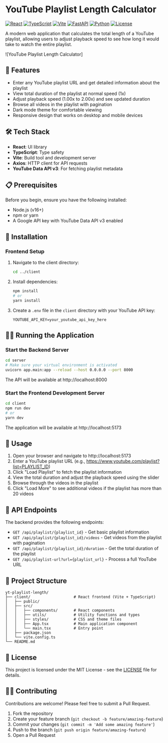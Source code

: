 # YouTube Playlist Length Calculator

[![React](https://img.shields.io/badge/React-18.x-blue)](https://reactjs.org/)
[![TypeScript](https://img.shields.io/badge/TypeScript-5.x-blue)](https://www.typescriptlang.org/)
[![Vite](https://img.shields.io/badge/Vite-4.x-646CFF)](https://vitejs.dev/)
[![FastAPI](https://img.shields.io/badge/FastAPI-0.104.x-009688)](https://fastapi.tiangolo.com/)
[![Python](https://img.shields.io/badge/Python-3.10+-yellow)](https://www.python.org/)
[![License](https://img.shields.io/badge/License-MIT-green)](LICENSE)

A modern web application that calculates the total length of a YouTube playlist, allowing users to adjust playback speed to see how long it would take to watch the entire playlist.

![YouTube Playlist Length Calculator]

## 🌟 Features

- Enter any YouTube playlist URL and get detailed information about the playlist
- View total duration of the playlist at normal speed (1x)
- Adjust playback speed (1.00x to 2.00x) and see updated duration
- Browse all videos in the playlist with pagination
- Dark mode theme for comfortable viewing
- Responsive design that works on desktop and mobile devices

## 🛠️ Tech Stack

- **React**: UI library
- **TypeScript**: Type safety
- **Vite**: Build tool and development server
- **Axios**: HTTP client for API requests
- **YouTube Data API v3**: For fetching playlist metadata

## 📋 Prerequisites

Before you begin, ensure you have the following installed:
- Node.js (v16+)
- npm or yarn
- A Google API key with YouTube Data API v3 enabled

## 🚀 Installation

### Frontend Setup

1. Navigate to the client directory:
   ```bash
   cd ../client
   ```

2. Install dependencies:
   ```bash
   npm install
   # or
   yarn install
   ```
   
3. Create a `.env` file in the `client` directory with your YouTube API key:
   ```
   YOUTUBE_API_KEY=your_youtube_api_key_here
   ```

## 🏃‍♂️ Running the Application

### Start the Backend Server

```bash
cd server
# Make sure your virtual environment is activated
uvicorn app.main:app --reload --host 0.0.0.0 --port 8000
```

The API will be available at http://localhost:8000

### Start the Frontend Development Server

```bash
cd client
npm run dev
# or
yarn dev
```

The application will be available at http://localhost:5173

## 📱 Usage

1. Open your browser and navigate to http://localhost:5173
2. Enter a YouTube playlist URL (e.g., https://www.youtube.com/playlist?list=PLAYLIST_ID)
3. Click "Load Playlist" to fetch the playlist information
4. View the total duration and adjust the playback speed using the slider
5. Browse through the videos in the playlist
6. Click "Load More" to see additional videos if the playlist has more than 20 videos

## 🔌 API Endpoints

The backend provides the following endpoints:

- `GET /api/playlist/{playlist_id}` - Get basic playlist information
- `GET /api/playlist/{playlist_id}/videos` - Get videos from the playlist with pagination
- `GET /api/playlist/{playlist_id}/duration` - Get the total duration of the playlist
- `GET /api/playlist-url?url={playlist_url}` - Process a full YouTube URL


## 🧰 Project Structure

```
yt-playlist-length/
├── client/                   # React frontend (Vite + TypeScript)
│   ├── public/
│   ├── src/
│   │   ├── components/       # React components
│   │   ├── utils/            # Utility functions and types
│   │   ├── styles/           # CSS and theme files
│   │   ├── App.tsx           # Main application component
│   │   └── main.tsx          # Entry point
│   ├── package.json
│   └── vite.config.ts
└── README.md
```

## 📝 License

This project is licensed under the MIT License - see the [LICENSE](LICENSE) file for details.

## 👨‍💻 Contributing

Contributions are welcome! Please feel free to submit a Pull Request.

1. Fork the repository
2. Create your feature branch (`git checkout -b feature/amazing-feature`)
3. Commit your changes (`git commit -m 'Add some amazing feature'`)
4. Push to the branch (`git push origin feature/amazing-feature`)
5. Open a Pull Request

<!-- ## 🙏 Acknowledgements

- [YouTube Data API](https://developers.google.com/youtube/v3)
- [FastAPI](https://fastapi.tiangolo.com/)
- [React](https://reactjs.org/)
- [Vite](https://vitejs.dev/) -->
